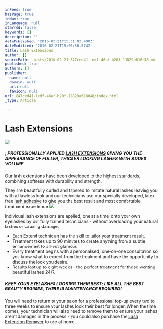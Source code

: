 ```yaml
---
inFeed: true
hasPage: true
inNav: true
inLanguage: null
starred: false
keywords: []
description: ''
datePublished: '2016-02-21T15:01:03.490Z'
dateModified: '2016-02-21T15:00:56.574Z'
title: Lash Extensions
author: []
sourcePath: _posts/2016-02-21-847ced41-1edf-46af-b20f-11829a616d48.md
published: true
authors: []
publisher:
  name: null
  domain: null
  url: null
  favicon: null
url: 847ced41-1edf-46af-b20f-11829a616d48/index.html
_type: Article

---
```

# Lash Extensions
![](https://the-grid-user-content.s3-us-west-2.amazonaws.com/e7b0887b-9fbe-4227-aaf1-74421b20cda8.png)

##### ; PROFESSIONALLY APPLIED [LASH EXTENSIONS][0] GIVING YOU THE APPEARANCE OF FULLER, THICKER LOOKING LASHES WITH ADDED VOLUME.

Our lash extensions have been developed to the highest standards, combining softness with durability and strength.

They are beautifully curled and tapered to imitate natural lashes leaving you with a flawless look and our technicians use our specially developed, latex free [lash adhesive][1] to give you the best result and most comfortable treatment experience
![](https://the-grid-user-content.s3-us-west-2.amazonaws.com/59543310-7342-465c-9a66-077521fa74be.png)

Individual lash extensions are applied, one at a time, onto your own eyelashes by our fully trained technicians - without overloading your natural lashes or causing damage. 

* Each Extend technician has the skill to tailor your treatment result.
* Treatment takes up to 90 minutes to create anything from a subtle enhancement to all-out glamour.
* Every treatment begins with a personalised, one-on-one consultation so you know what to expect from the treatment and have the opportunity to discuss the look you desire.
* Results last up to eight weeks - the perfect treatment for those wanting beautiful lashes 24/7\.

##### **KEEP YOUR EYELASHES LOOKING THEIR BEST**; LIKE ALL THE BEST BEAUTY REGIMES, THERE IS MAINTENANCE REQUIRED!

You will need to return to your salon for a professional top-up every two to three weeks to ensure your lashes look their best for longer. When the time comes, your technician will also need to remove them to ensure your lashes aren't damaged in the process - you could also purchase the [Lash Extension Remover][2] to use at home.

[0]: https://nouveaulashes.com/pro/shop/lashes/lash-extensions/
[1]: https://nouveaulashes.com/shop/lash-care/strip-lash-adhesive/
[2]: https://nouveaulashes.com/shop/eyelash-extension-remover/